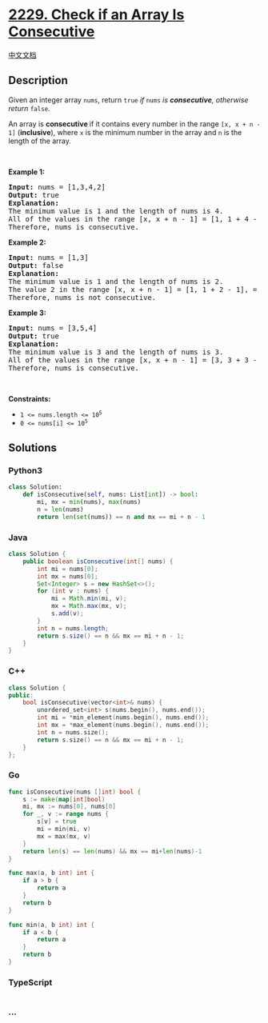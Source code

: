 # [2229. Check if an Array Is Consecutive](https://leetcode.com/problems/check-if-an-array-is-consecutive)

[中文文档](/solution/2200-2299/2229.Check%20if%20an%20Array%20Is%20Consecutive/README.md)

## Description

<p>Given an integer array <code>nums</code>, return <code>true</code> <em>if </em><code>nums</code><em> is <strong>consecutive</strong>, otherwise return </em><code>false</code><em>.</em></p>

<p>An array is <strong>consecutive </strong>if it contains every number in the range <code>[x, x + n - 1]</code> (<strong>inclusive</strong>), where <code>x</code> is the minimum number in the array and <code>n</code> is the length of the array.</p>

<p>&nbsp;</p>
<p><strong class="example">Example 1:</strong></p>

<pre>
<strong>Input:</strong> nums = [1,3,4,2]
<strong>Output:</strong> true
<strong>Explanation:</strong>
The minimum value is 1 and the length of nums is 4.
All of the values in the range [x, x + n - 1] = [1, 1 + 4 - 1] = [1, 4] = (1, 2, 3, 4) occur in nums.
Therefore, nums is consecutive.
</pre>

<p><strong class="example">Example 2:</strong></p>

<pre>
<strong>Input:</strong> nums = [1,3]
<strong>Output:</strong> false
<strong>Explanation:</strong>
The minimum value is 1 and the length of nums is 2.
The value 2 in the range [x, x + n - 1] = [1, 1 + 2 - 1], = [1, 2] = (1, 2) does not occur in nums.
Therefore, nums is not consecutive.
</pre>

<p><strong class="example">Example 3:</strong></p>

<pre>
<strong>Input:</strong> nums = [3,5,4]
<strong>Output:</strong> true
<strong>Explanation:</strong>
The minimum value is 3 and the length of nums is 3.
All of the values in the range [x, x + n - 1] = [3, 3 + 3 - 1] = [3, 5] = (3, 4, 5) occur in nums.
Therefore, nums is consecutive.
</pre>

<p>&nbsp;</p>
<p><strong>Constraints:</strong></p>

<ul>
	<li><code>1 &lt;= nums.length &lt;= 10<sup>5</sup></code></li>
	<li><code>0 &lt;= nums[i] &lt;= 10<sup>5</sup></code></li>
</ul>

## Solutions

<!-- tabs:start -->

### **Python3**

```python
class Solution:
    def isConsecutive(self, nums: List[int]) -> bool:
        mi, mx = min(nums), max(nums)
        n = len(nums)
        return len(set(nums)) == n and mx == mi + n - 1
```

### **Java**

```java
class Solution {
    public boolean isConsecutive(int[] nums) {
        int mi = nums[0];
        int mx = nums[0];
        Set<Integer> s = new HashSet<>();
        for (int v : nums) {
            mi = Math.min(mi, v);
            mx = Math.max(mx, v);
            s.add(v);
        }
        int n = nums.length;
        return s.size() == n && mx == mi + n - 1;
    }
}
```

### **C++**

```cpp
class Solution {
public:
    bool isConsecutive(vector<int>& nums) {
        unordered_set<int> s(nums.begin(), nums.end());
        int mi = *min_element(nums.begin(), nums.end());
        int mx = *max_element(nums.begin(), nums.end());
        int n = nums.size();
        return s.size() == n && mx == mi + n - 1;
    }
};
```

### **Go**

```go
func isConsecutive(nums []int) bool {
	s := make(map[int]bool)
	mi, mx := nums[0], nums[0]
	for _, v := range nums {
		s[v] = true
		mi = min(mi, v)
		mx = max(mx, v)
	}
	return len(s) == len(nums) && mx == mi+len(nums)-1
}

func max(a, b int) int {
	if a > b {
		return a
	}
	return b
}

func min(a, b int) int {
	if a < b {
		return a
	}
	return b
}
```

### **TypeScript**

```ts

```

### **...**

```

```

<!-- tabs:end -->
